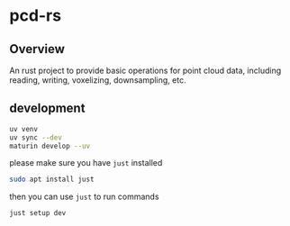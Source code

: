 # pcd-rs
## Overview
An rust project to provide basic operations for point cloud data, including reading, writing, voxelizing, downsampling, etc.

## development

```bash
uv venv
uv sync --dev
maturin develop --uv
```

please make sure you have `just` installed

```bash
sudo apt install just
```

then you can use `just` to run commands

```bash
just setup dev
```